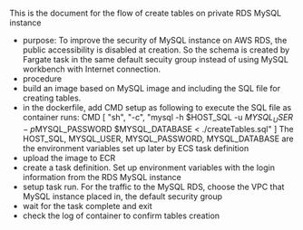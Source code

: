 This is the document for the flow of create tables on private RDS MySQL instance
- purpose:
To improve the security of MySQL instance on AWS RDS, the public accessibility is disabled at creation. So the schema is created by Fargate task in the same default secuity group instead of using MySQL workbench with Internet connection.
- procedure
- build an image based on MySQL image and including the SQL file for creating tables.
- in the dockerfile, add CMD setup as following to execute the SQL file as container runs:
CMD [ "sh", "-c", "mysql -h $HOST_SQL -u $MYSQL_USER -p$MYSQL_PASSWORD $MYSQL_DATABASE < ./createTables.sql" ]
The HOST_SQL, MYSQL_USER, MYSQL_PASSWORD, MYSQL_DATABASE are the environment variables set up later by ECS task definition
- upload the image to ECR
- create a task definition. Set up environment variables with the login information from the RDS MySQL instance
- setup task run. For the traffic to the MySQL RDS, choose the VPC that MySQL instance placed in, the default security group
- wait for the task complete and exit
- check the log of container to confirm tables creation
